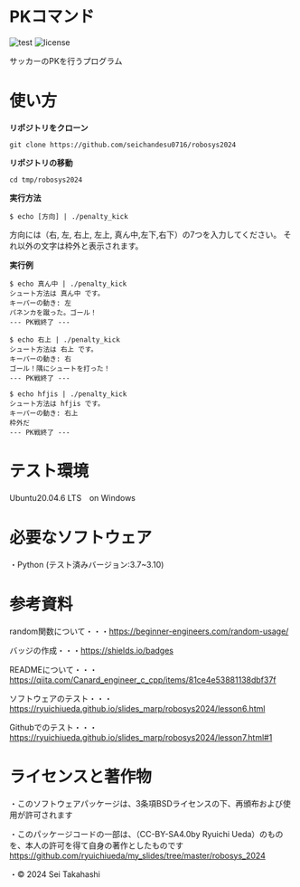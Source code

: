 # PKコマンド
![test](https://github.com/seichandesu0716/robosys2024/actions/workflows/test.yml/badge.svg)
![license](https://img.shields.io/badge/license-BSD--3--Clause-green?style=flat)

サッカーのPKを行うプログラム

# 使い方
**リポジトリをクローン**
~~~
git clone https://github.com/seichandesu0716/robosys2024
~~~
**リポジトリの移動**
~~~
cd tmp/robosys2024
~~~
**実行方法**
~~~
$ echo [方向] | ./penalty_kick
~~~
方向には（右, 左, 右上, 左上, 真ん中,左下,右下）の7つを入力してください。
それ以外の文字は枠外と表示されます。

**実行例**
~~~
$ echo 真ん中 | ./penalty_kick
シュート方法は 真ん中 です。
キーパーの動き: 左
パネンカを蹴った。ゴール！
--- PK戦終了 ---
~~~
~~~
$ echo 右上 | ./penalty_kick
シュート方法は 右上 です。
キーパーの動き: 右
ゴール！隅にシュートを打った！
--- PK戦終了 ---
~~~
~~~
$ echo hfjis | ./penalty_kick
シュート方法は hfjis です。
キーパーの動き: 右上
枠外だ
--- PK戦終了 ---
~~~

# テスト環境
Ubuntu20.04.6 LTS　on Windows
# 必要なソフトウェア
・Python
 (テスト済みバージョン:3.7~3.10)

# 参考資料
random関数について・・・https://beginner-engineers.com/random-usage/ 

バッジの作成・・・https://shields.io/badges

READMEについて・・・https://qiita.com/Canard_engineer_c_cpp/items/81ce4e53881138dbf37f

ソフトウェアのテスト・・・https://ryuichiueda.github.io/slides_marp/robosys2024/lesson6.html

Githubでのテスト・・・https://ryuichiueda.github.io/slides_marp/robosys2024/lesson7.html#1
# ライセンスと著作物
・このソフトウェアパッケージは、3条項BSDライセンスの下、再頒布および使用が許可されます

・このパッケージコードの一部は、（CC-BY-SA4.0by Ryuichi Ueda）のものを、本人の許可を得て自身の著作としたものです
　https://github.com/ryuichiueda/my_slides/tree/master/robosys_2024

・© 2024 Sei Takahashi
